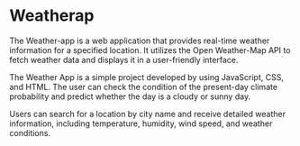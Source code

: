 # Weatherap

The Weather-app is a web application that provides real-time weather information for a specified location. It utilizes the Open Weather-Map API to fetch weather data and displays it in a user-friendly interface. 

The Weather App is a simple project developed by using JavaScript, CSS, and HTML. The user can check the condition of the present-day climate probability and predict whether the day is a cloudy or sunny day. 

Users can search for a location by city name and receive detailed weather information, including temperature, humidity, wind speed, and weather conditions.


